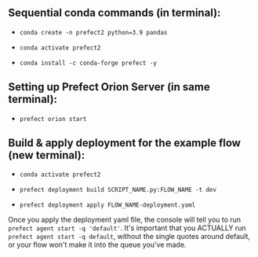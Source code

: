 ## Sequential conda commands (in terminal):
- `conda create -n prefect2 python=3.9 pandas`

- `conda activate prefect2`

- `conda install -c conda-forge prefect -y`

## Setting up Prefect Orion Server (in same terminal):
- `prefect orion start`

## Build & apply deployment for the example flow (new terminal):
- `conda activate prefect2`

- `prefect deployment build SCRIPT_NAME.py:FLOW_NAME -t dev`

- `prefect deployment apply FLOW_NAME-deployment.yaml`

Once you apply the deployment yaml file, the console will tell you to run `prefect agent start -q 'default'`. It's important that you ACTUALLY run `prefect agent start -q default`, without the single quotes around default, or your flow won't make it into the queue you've made.
